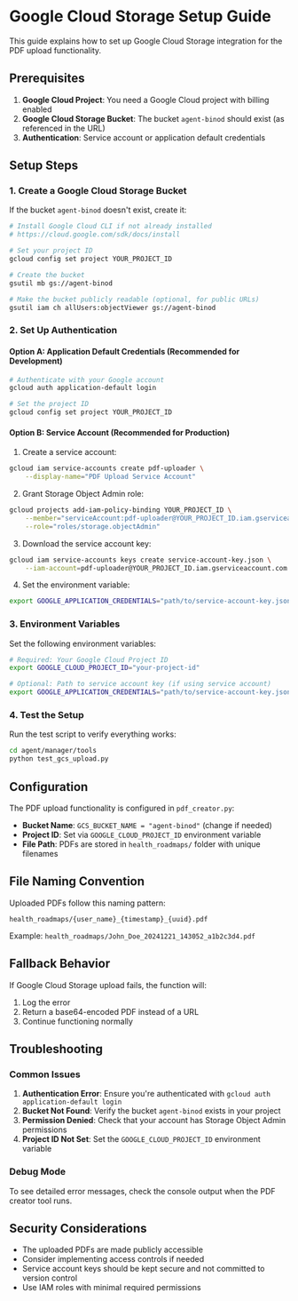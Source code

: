 # Google Cloud Storage Setup Guide

This guide explains how to set up Google Cloud Storage integration for the PDF upload functionality.

## Prerequisites

1. **Google Cloud Project**: You need a Google Cloud project with billing enabled
2. **Google Cloud Storage Bucket**: The bucket `agent-binod` should exist (as referenced in the URL)
3. **Authentication**: Service account or application default credentials

## Setup Steps

### 1. Create a Google Cloud Storage Bucket

If the bucket `agent-binod` doesn't exist, create it:

```bash
# Install Google Cloud CLI if not already installed
# https://cloud.google.com/sdk/docs/install

# Set your project ID
gcloud config set project YOUR_PROJECT_ID

# Create the bucket
gsutil mb gs://agent-binod

# Make the bucket publicly readable (optional, for public URLs)
gsutil iam ch allUsers:objectViewer gs://agent-binod
```

### 2. Set Up Authentication

#### Option A: Application Default Credentials (Recommended for Development)

```bash
# Authenticate with your Google account
gcloud auth application-default login

# Set the project ID
gcloud config set project YOUR_PROJECT_ID
```

#### Option B: Service Account (Recommended for Production)

1. Create a service account:
```bash
gcloud iam service-accounts create pdf-uploader \
    --display-name="PDF Upload Service Account"
```

2. Grant Storage Object Admin role:
```bash
gcloud projects add-iam-policy-binding YOUR_PROJECT_ID \
    --member="serviceAccount:pdf-uploader@YOUR_PROJECT_ID.iam.gserviceaccount.com" \
    --role="roles/storage.objectAdmin"
```

3. Download the service account key:
```bash
gcloud iam service-accounts keys create service-account-key.json \
    --iam-account=pdf-uploader@YOUR_PROJECT_ID.iam.gserviceaccount.com
```

4. Set the environment variable:
```bash
export GOOGLE_APPLICATION_CREDENTIALS="path/to/service-account-key.json"
```

### 3. Environment Variables

Set the following environment variables:

```bash
# Required: Your Google Cloud Project ID
export GOOGLE_CLOUD_PROJECT_ID="your-project-id"

# Optional: Path to service account key (if using service account)
export GOOGLE_APPLICATION_CREDENTIALS="path/to/service-account-key.json"
```

### 4. Test the Setup

Run the test script to verify everything works:

```bash
cd agent/manager/tools
python test_gcs_upload.py
```

## Configuration

The PDF upload functionality is configured in `pdf_creator.py`:

- **Bucket Name**: `GCS_BUCKET_NAME = "agent-binod"` (change if needed)
- **Project ID**: Set via `GOOGLE_CLOUD_PROJECT_ID` environment variable
- **File Path**: PDFs are stored in `health_roadmaps/` folder with unique filenames

## File Naming Convention

Uploaded PDFs follow this naming pattern:
```
health_roadmaps/{user_name}_{timestamp}_{uuid}.pdf
```

Example: `health_roadmaps/John_Doe_20241221_143052_a1b2c3d4.pdf`

## Fallback Behavior

If Google Cloud Storage upload fails, the function will:
1. Log the error
2. Return a base64-encoded PDF instead of a URL
3. Continue functioning normally

## Troubleshooting

### Common Issues

1. **Authentication Error**: Ensure you're authenticated with `gcloud auth application-default login`
2. **Bucket Not Found**: Verify the bucket `agent-binod` exists in your project
3. **Permission Denied**: Check that your account has Storage Object Admin permissions
4. **Project ID Not Set**: Set the `GOOGLE_CLOUD_PROJECT_ID` environment variable

### Debug Mode

To see detailed error messages, check the console output when the PDF creator tool runs.

## Security Considerations

- The uploaded PDFs are made publicly accessible
- Consider implementing access controls if needed
- Service account keys should be kept secure and not committed to version control
- Use IAM roles with minimal required permissions 